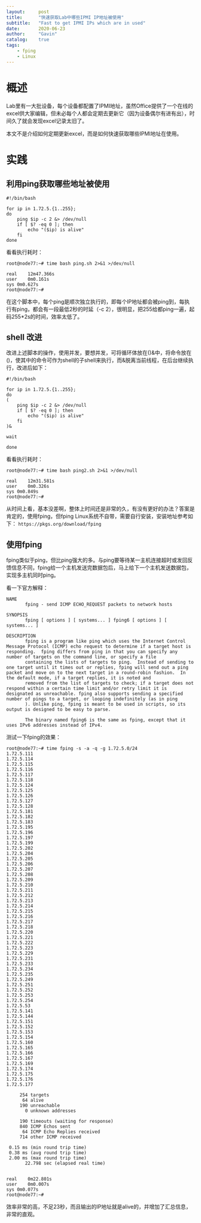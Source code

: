 ```yaml
---
layout:     post
title:      "快速获取Lab中哪些IPMI IP地址被使用"
subtitle:   "Fast to get IPMI IPs which are in used"
date:       2020-06-23
author:     "Gavin"
catalog:    true
tags:
    - fping
    - Linux
---
```



# 概述

Lab里有一大批设备，每个设备都配置了IPMI地址，虽然Office提供了一个在线的excel供大家编辑，但未必每个人都会定期去更新它（因为设备偶尔有进有出），时间久了就会发现excel记录太旧了。

本文不是介绍如何定期更新excel，而是如何快速获取哪些IPMI地址在使用。


# 实践

## 利用ping获取哪些地址被使用

```
#!/bin/bash

for ip in 1.72.5.{1..255};
do
    ping $ip -c 2 &> /dev/null
    if [ $? -eq 0 ]; then
        echo "($ip) is alive"
    fi
done

```

看看执行耗时：

```
root@node77:~# time bash ping.sh 2>&1 >/dev/null

real	12m47.366s
user	0m0.161s
sys	0m0.627s
root@node77:~# 
```

在这个脚本中，每个ping是顺次独立执行的，即每个IP地址都会被ping到，每执行有ping，都会有一段最低2秒的时延（-c 2），很明显，把255给都ping一遍，起码255*2s的时间，效率太低了。


## shell 改进

改进上述脚本的操作，使用并发，要想并发，可将循环体放在()&中，将命令放在()，使其中的命令可作为shell的子shell来执行，而&脱离当前线程，在后台继续执行，改进后如下：

```
#!/bin/bash

for ip in 1.72.5.{1..255};
do
(
    ping $ip -c 2 &> /dev/null
    if [ $? -eq 0 ]; then
        echo "($ip) is alive"
    fi
)&

wait

done
```

看看执行耗时：

```
root@node77:~# time bash ping2.sh 2>&1 >/dev/null

real	12m31.581s
user	0m0.326s
sys	0m0.849s
root@node77:~# 
```


从时间上看，基本没差啊，整体上时间还是非常的久，有没有更好的办法？答案是肯定的，使用fping，但fping Linux系统不自带，需要自行安装，安装地址参考如下： ```https://pkgs.org/download/fping ```


## 使用fping

fping类似于ping，但比ping强大的多。与ping要等待某一主机连接超时或发回反馈信息不同，fping给一个主机发送完数据包后，马上给下一个主机发送数据包，实现多主机同时ping。

看一下官方解释：

```
NAME
       fping - send ICMP ECHO_REQUEST packets to network hosts

SYNOPSIS
       fping [ options ] [ systems... ] fping6 [ options ] [ systems... ]

DESCRIPTION
       fping is a program like ping which uses the Internet Control Message Protocol (ICMP) echo request to determine if a target host is responding.  fping differs from ping in that you can specify any number of targets on the command line, or specify a file
       containing the lists of targets to ping.  Instead of sending to one target until it times out or replies, fping will send out a ping packet and move on to the next target in a round-robin fashion.  In the default mode, if a target replies, it is noted and
       removed from the list of targets to check; if a target does not respond within a certain time limit and/or retry limit it is designated as unreachable. fping also supports sending a specified number of pings to a target, or looping indefinitely (as in ping
       ). Unlike ping, fping is meant to be used in scripts, so its output is designed to be easy to parse.

       The binary named fping6 is the same as fping, except that it uses IPv6 addresses instead of IPv4.
```

测试一下fping的效果：

```
root@node77:~# time fping -s -a -q -g 1.72.5.0/24
1.72.5.111
1.72.5.114
1.72.5.115
1.72.5.116
1.72.5.117
1.72.5.118
1.72.5.124
1.72.5.125
1.72.5.126
1.72.5.127
1.72.5.128
1.72.5.181
1.72.5.182
1.72.5.183
1.72.5.195
1.72.5.196
1.72.5.197
1.72.5.199
1.72.5.202
1.72.5.204
1.72.5.205
1.72.5.206
1.72.5.207
1.72.5.208
1.72.5.209
1.72.5.210
1.72.5.211
1.72.5.212
1.72.5.213
1.72.5.214
1.72.5.215
1.72.5.216
1.72.5.217
1.72.5.218
1.72.5.220
1.72.5.221
1.72.5.222
1.72.5.223
1.72.5.229
1.72.5.231
1.72.5.233
1.72.5.234
1.72.5.235
1.72.5.249
1.72.5.251
1.72.5.252
1.72.5.253
1.72.5.254
1.72.5.53
1.72.5.141
1.72.5.144
1.72.5.151
1.72.5.152
1.72.5.153
1.72.5.154
1.72.5.160
1.72.5.165
1.72.5.166
1.72.5.167
1.72.5.169
1.72.5.174
1.72.5.175
1.72.5.176
1.72.5.177

     254 targets
      64 alive
     190 unreachable
       0 unknown addresses

     190 timeouts (waiting for response)
     840 ICMP Echos sent
      64 ICMP Echo Replies received
     714 other ICMP received

 0.15 ms (min round trip time)
 0.38 ms (avg round trip time)
 2.00 ms (max round trip time)
       22.798 sec (elapsed real time)


real	0m22.801s
user	0m0.007s
sys	0m0.077s
root@node77:~# 
```

效率非常的高，不足23秒，而且输出的IP地址就是alive的，并增加了汇总信息，非常的直观。




